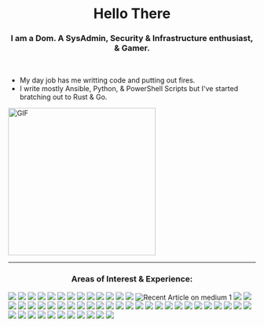 <h1 align="center">Hello There</h1>
<h3 align="center">I am a Dom. A SysAdmin, Security & Infrastructure enthusiast, & Gamer.</h3>
</br>

- My day job has me writting code and putting out fires. 
- I write mostly Ansible, Python, & PowerShell Scripts but I've started bratching out to Rust & Go.

<img align="center" alt="GIF" height="300" src="https://media.giphy.com/media/NTur7XlVDUdqM/giphy.gif"/>

---

<h3 align="center">Areas of Interest & Experience:</h3>

<p>

<img src="https://img.shields.io/badge/1Password-0094F5?logo=1password&logoColor=fff&style=flat-square">
<img src="https://img.shields.io/badge/Ubuntu-E95420?style=flat-square&logo=ubuntu&logoColor=white">
<img src="https://img.shields.io/badge/Cent%20OS-262577?style=flat-square&logo=CentOS&logoColor=white">
<img src="https://img.shields.io/badge/Ansible-EE0000?style=flat-square&logo=ansible&logoColor=white">
<img src="https://img.shields.io/badge/Atlassian-0052CC?style=flat-square&logo=Atlassian&logoColor=white">
<img src="https://img.shields.io/badge/Bash-4EAA25?style=flat-square&logo=GNU%20Bash&logoColor=white"> 
<img src="https://img.shields.io/badge/Chocolatey-23172BF4?style=flat-square&logo=Chocolatey&logoColor=white">
<img src="https://img.shields.io/badge/Cloudflare-F38020?style=flat-square&logo=Cloudflare&logoColor=white">
<img src="https://img.shields.io/badge/Confluence-23172BF4?style=flat-square&logo=confluence&logoColor=white">
<img src="https://img.shields.io/badge/Discord-5865F2?style=flat-square&logo=Discord&logoColor=white">
<img src="https://img.shields.io/badge/Docker-2496ED?style=flat-square&logo=docker&logoColor=white">
<img src="https://img.shields.io/badge/GIMP-5C5543?style=flat-square&logo=gimp&logoColor=white">
<img src="https://img.shields.io/badge/Git-F05032?style=flat-square&logo=git&logoColor=white">
<img src="https://img.shields.io/badge/GitHub-181717?style=flat-square&logo=github&logoColor=white" alt="Recent Article on medium 1">
<img src="https://img.shields.io/badge/GitHub%20Actions-2088FF?style=flat-square&logo=github%20actions&logoColor=white">
<img src="https://img.shields.io/badge/Jira-0052CC?style=flat-square&logo=Jira&logoColor=white">
<img src="https://img.shields.io/badge/Let%27s%20Encrypt-003A70?style=flat-square&logo=Let%27s%20Encrypt&logoColor=white">
<img src="https://img.shields.io/badge/Microsoft_Visio-3955A3?style=flat-square&logo=microsoft-visio&logoColor=white">
<img src="https://img.shields.io/badge/MySQL-4479A1?style=flat-square&logo=MySQL&logoColor=white">
<img src="https://img.shields.io/badge/NGINX-009639?logo=NGINX&style=flat-square&logoColor=white">
<img src="https://img.shields.io/badge/npm-CB3837?style=flat-square&logo=npm&logoColor=white">
<img src="https://img.shields.io/badge/Pi-hole-96060C?style=flat-square&logo=Pi-hole&logoColor=white">
<img src="https://img.shields.io/badge/Plex-EBAF00?style=flat-square&logo=Plex&logoColor=white">
<img src="https://img.shields.io/badge/Pluralsight-F15B2A?style=flat-square&logo=Pluralsight&logoColor=white">
<img src="https://img.shields.io/badge/RaspberryPi-A22846?style=flat-square&logo=Raspberry-Pi">
<img src="https://img.shields.io/badge/Steam-000000?style=flat-square&logo=Steam&logoColor=white">
<img src="https://img.shields.io/badge/Terraform-7B42BC?style=flat-square&logo=terraform&logoColor=white">
<img src="https://img.shields.io/badge/Visual_Studio_Code-007ACC?style=flat-square&logo=visual%20studio%20code&logoColor=white">
<img src="https://img.shields.io/badge/VMware-607078?style=flat-square&logo=vmware&logoColor=white">
<img src="https://img.shields.io/badge/Windows-0078D6?style=flat-square&logo=Windows&logoColor=white"> 
<img src="https://img.shields.io/badge/Windows%2011-0078D4?style=flat-square&logo=Windows%2011&logoColor=white">
<img src="(https://img.shields.io/badge/VMware-607078?logo=vmware&logoColor=fff&style=flat-square">
<img src="(https://img.shields.io/badge/Microsoft%20SQL%20Server-CC2927?logo=microsoftsqlserver&logoColor=fff&style=flat">
<img src="https://img.shields.io/badge/Microsoft%20OneDrive-0078D4?logo=microsoftonedrive&logoColor=fff&style=flat-square">
<img src="https://img.shields.io/badge/Minecraft-62B47A?logo=minecraft&logoColor=fff&style=flat-square">
<img src="https://img.shields.io/badge/Homebrew-FBB040?logo=homebrew&logoColor=fff&style=flat-square">
<img src="https://img.shields.io/badge/Home%20Assistant-41BDF5?logo=homeassistant&logoColor=fff&style=flat-square">
<img src="https://img.shields.io/badge/Spotify-1DB954?logo=spotify&logoColor=fff&style=flat-square">
<img src="https://img.shields.io/badge/Xbox-107C10?logo=xbox&logoColor=fff&style=flat-square">
<img src="https://img.shields.io/badge/PlayStation%205-003791?logo=playstation5&logoColor=fff&style=flat-square">
<img src="https://img.shields.io/badge/Windows%20Terminal-4D4D4D?logo=windowsterminal&logoColor=fff&style=flat-square">
<img src="https://img.shields.io/badge/Miro-050038?logo=miro&logoColor=fff&style=flat-square">
<img src="https://img.shields.io/badge/Microsoft%20Azure-0078D4?logo=microsoftazure&logoColor=fff&style=flat-square">
<img src="(https://img.shields.io/badge/Microsoft%20SQL%20Server-CC2927?logo=microsoftsqlserver&logoColor=fff&style=flat-square">
<img src="https://img.shields.io/badge/Azure%20Functions-0062AD?logo=azurefunctions&logoColor=fff&style=flat-square">
<img src="(https://img.shields.io/badge/GitHub-181717?logo=github&logoColor=fff&style=flat-square">
<img src="https://img.shields.io/badge/GitHub%20Pages-222?logo=githubpages&logoColor=fff&style=flat-square">
<img src="https://img.shields.io/badge/GitHub%20Actions-2088FF?logo=githubactions&logoColor=fff&style=flat-square">
<img src="https://img.shields.io/badge/Atom-66595C?logo=atom&logoColor=fff&style=flat-square">
<img src="https://img.shields.io/badge/Apple-000?logo=apple&logoColor=fff&style=flat-square">
<img src="https://img.shields.io/badge/Unity-FFF?logo=unity&logoColor=000&style=flat-square">
<img src="https://img.shields.io/badge/Dell-007DB8?logo=dell&logoColor=fff&style=flat-square">
